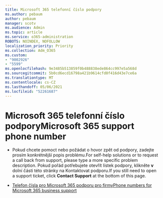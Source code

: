```yaml
---
title: Microsoft 365 telefonní číslo podpory
ms.author: pebaum
author: pebaum
manager: scotv
ms.audience: Admin
ms.topic: article
ms.service: o365-administration
ROBOTS: NOINDEX, NOFOLLOW
localization_priority: Priority
ms.collection: Adm_O365
ms.custom:
- "9002926"
- "5599"
ms.openlocfilehash: 9e3485b513859f0b488838ede864cc997e5a568d
ms.sourcegitcommit: 5b0cd6ecd16798a421b9614cfd0f416d43e7ce6a
ms.translationtype: MT
ms.contentlocale: cs-CZ
ms.lasthandoff: 05/06/2021
ms.locfileid: "52261687"
---
```

# <a name="microsoft-365-support-phone-number"></a><span data-ttu-id="fe759-102">Microsoft 365 telefonní číslo podpory</span><span class="sxs-lookup"><span data-stu-id="fe759-102">Microsoft 365 support phone number</span></span>

- <span data-ttu-id="fe759-103">Pokud chcete pomoct nebo požádat o hovor zpět od podpory, zadejte prosím konkrétnější popis problému.</span><span class="sxs-lookup"><span data-stu-id="fe759-103">For self-help solutions or to request a call back from support, please type a more specific problem description.</span></span>  <span data-ttu-id="fe759-104">Pokud pořád potřebujete otevřít lístek podpory, klikněte **v** dolní části této stránky na Kontaktovat podporu.</span><span class="sxs-lookup"><span data-stu-id="fe759-104">If you still need to open a support ticket, click **Contact Support** at the bottom of this page.</span></span>

- [<span data-ttu-id="fe759-105">Telefon čísla pro Microsoft 365 podporu pro firmy</span><span class="sxs-lookup"><span data-stu-id="fe759-105">Phone numbers for Microsoft 365 business support</span></span>](/microsoft-365/admin/contact-support-for-business-products?view=o365-worldwide&tabs=phone)
